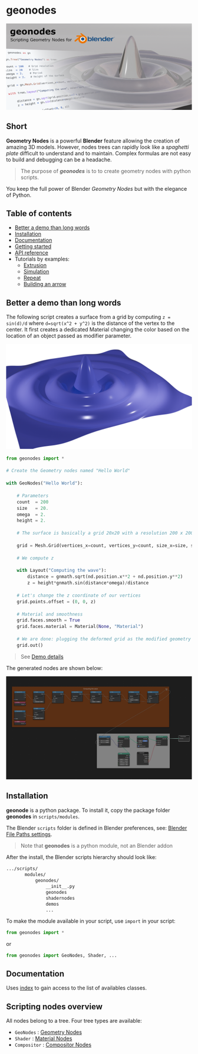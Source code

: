 # geonodes

![Scripting Geometry Nodes for Blender](doc/images/geonodes.png)

## Short

**Geometry Nodes** is a powerful **Blender** feature allowing the creation of amazing 3D models.
However, nodes trees can rapidly look like a _spaghetti plate_ difficult to understand and to maintain.
Complex formulas are not easy to build and debugging can be a headache.<br>
 
> The purpose of **_geonodes_** is to to create geometry nodes with python scripts.<br>
 
You keep the full power of Blender _Geometry Nodes_ but with the elegance of Python.

## Table of contents

- [Better a demo than long words](#better-a-demo-than-long-words)
- [Installation](#installation)
- [Documentation](#documentation)
- [Getting started](docs/getting_started.md)
- [API reference](docs/index.md)
- Tutorials by examples:
  - [Extrusion](docs/ex_extrusion.md)
  - [Simulation](docs/ex_simulation.md)
  - [Repeat](docs/ex_repeat.md)
  - [Building an arrow](docs/arrow.md)
    
## Better a demo than long words

The following script creates a surface from a grid by computing
`z = sin(d)/d` where `d=sqrt(x^2 + y^2)` is the distance of the vertex to the center.
It first creates a dedicated Material changing the color based on the location of
an object passed as modifier parameter.

<img src="doc/images/hello_world_blue.png" width="600" class="center">

```python
from geonodes import *

# Create the Geometry nodes named "Hello World"

with GeoNodes("Hello World"):
    
    # Parameters
    count  = 200
    size   = 20.
    omega  = 2.
    height = 2.
    
    # The surface is basically a grid 20x20 with a resolution 200 x 200

    grid = Mesh.Grid(vertices_x=count, vertices_y=count, size_x=size, size_y=size)
    
    # We compute z

    with Layout("Computing the wave"):
        distance = gnmath.sqrt(nd.position.x**2 + nd.position.y**2)
        z = height*gnmath.sin(distance*omega)/distance
        
    # Let's change the z coordinate of our vertices
    grid.points.offset = (0, 0, z)
    
    # Material and smoothness
    grid.faces.smooth = True
    grid.faces.material = Material(None, "Material")
    
    # We are done: plugging the deformed grid as the modified geometry
    grid.out()
```

> See [Demo details](docs/demo_1.md)

The generated nodes are shown below:

<img src="doc/images/hello_world_nodes.png" width="600" class="center">

## Installation

**geonode** is a python package. To install it, copy the package folder **geonodes** in `scripts/modules`.

The Blender `scripts` folder is defined in Blender preferences, see: [Blender File Paths settings](https://docs.blender.org/manual/en/latest/editors/preferences/file_paths.html).

> Note that **geonodes** is a python module, not an Blender addon

After the install, the Blender scripts hierarchy should look like:
```
.../scripts/
       modules/
           geonodes/
               __init__.py
               geonodes
               shadernodes
               demos
               ...
```

To make the module available in your script, use `import` in your script:

```python
from geonodes import *
```

or

``` python
from geonodes import GeoNodes, Shader, ...
```

## Documentation

Uses [index](docs/index.md) to gain access to the list of availables classes.

## Scripting nodes overview

All nodes belong to a tree. Four tree types are available:
- `GeoNodes` : [Geometry Nodes](docs/GeoNodes/GeoNodesTree.md)
- `Shader` : [Material Nodes](docs/Shader/ShaderTree.md)
- `Compositor` : [Compositor Nodes](docs/Compositor/CompositorTree.md)

